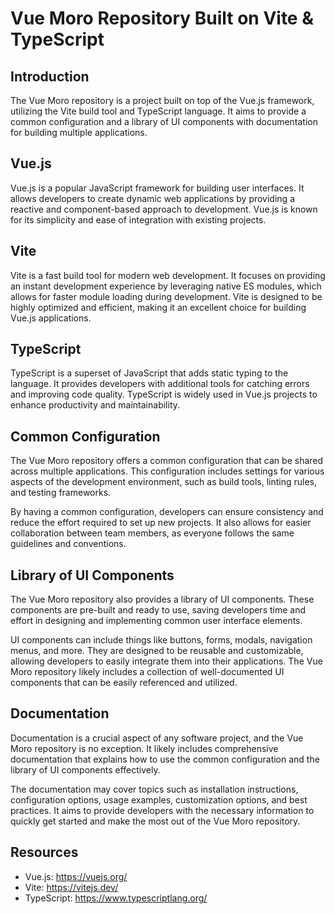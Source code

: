 # Vue Moro Repository Built on Vite & TypeScript

## Introduction

The Vue Moro repository is a project built on top of the Vue.js framework, utilizing the Vite build tool and TypeScript language. It aims to provide a common configuration and a library of UI components with documentation for building multiple applications.

## Vue.js

Vue.js is a popular JavaScript framework for building user interfaces. It allows developers to create dynamic web applications by providing a reactive and component-based approach to development. Vue.js is known for its simplicity and ease of integration with existing projects.

## Vite

Vite is a fast build tool for modern web development. It focuses on providing an instant development experience by leveraging native ES modules, which allows for faster module loading during development. Vite is designed to be highly optimized and efficient, making it an excellent choice for building Vue.js applications.

## TypeScript

TypeScript is a superset of JavaScript that adds static typing to the language. It provides developers with additional tools for catching errors and improving code quality. TypeScript is widely used in Vue.js projects to enhance productivity and maintainability.

## Common Configuration

The Vue Moro repository offers a common configuration that can be shared across multiple applications. This configuration includes settings for various aspects of the development environment, such as build tools, linting rules, and testing frameworks.

By having a common configuration, developers can ensure consistency and reduce the effort required to set up new projects. It also allows for easier collaboration between team members, as everyone follows the same guidelines and conventions.

## Library of UI Components

The Vue Moro repository also provides a library of UI components. These components are pre-built and ready to use, saving developers time and effort in designing and implementing common user interface elements.

UI components can include things like buttons, forms, modals, navigation menus, and more. They are designed to be reusable and customizable, allowing developers to easily integrate them into their applications. The Vue Moro repository likely includes a collection of well-documented UI components that can be easily referenced and utilized.

## Documentation

Documentation is a crucial aspect of any software project, and the Vue Moro repository is no exception. It likely includes comprehensive documentation that explains how to use the common configuration and the library of UI components effectively.

The documentation may cover topics such as installation instructions, configuration options, usage examples, customization options, and best practices. It aims to provide developers with the necessary information to quickly get started and make the most out of the Vue Moro repository.

## Resources

- Vue.js: https://vuejs.org/
- Vite: https://vitejs.dev/
- TypeScript: https://www.typescriptlang.org/
